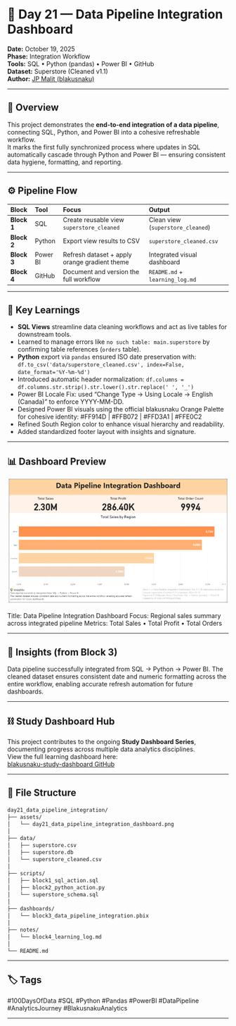 # 🔶 Day 21 — Data Pipeline Integration Dashboard

**Date:** October 19, 2025  
**Phase:** Integration Workflow  
**Tools:** SQL • Python (pandas) • Power BI • GitHub  
**Dataset:** Superstore (Cleaned v1.1)  
**Author:** [JP Malit (blakusnaku)](https://github.com/blakusnaku)

---

## 🧭 Overview
This project demonstrates the **end-to-end integration of a data pipeline**, connecting SQL, Python, and Power BI into a cohesive refreshable workflow.  
It marks the first fully synchronized process where updates in SQL automatically cascade through Python and Power BI — ensuring consistent data hygiene, formatting, and reporting.

---

## ⚙️ Pipeline Flow

| Block | Tool | Focus | Output |
|:------|:-----|:------|:--------|
| **Block 1** | SQL | Create reusable view `superstore_cleaned` | Clean view (`superstore_cleaned`) |
| **Block 2** | Python | Export view results to CSV | `superstore_cleaned.csv` |
| **Block 3** | Power BI | Refresh dataset + apply orange gradient theme | Integrated visual dashboard |
| **Block 4** | GitHub | Document and version the full workflow | `README.md` + `learning_log.md` |

---

## 🧩 Key Learnings
- **SQL Views** streamline data cleaning workflows and act as live tables for downstream tools.  
- Learned to manage errors like `no such table: main.superstore` by confirming table references (`orders` table).  
- **Python** export via `pandas` ensured ISO date preservation with:
`df.to_csv('data/superstore_cleaned.csv', index=False, date_format='%Y-%m-%d')`
- Introduced automatic header normalization:
`df.columns = df.columns.str.strip().str.lower().str.replace(' ', '_')`
- Power BI Locale Fix: used “Change Type → Using Locale → English (Canada)” to enforce YYYY-MM-DD.
- Designed Power BI visuals using the official blakusnaku Orange Palette for cohesive identity:
#FF914D | #FFB072 | #FFD3A1 | #FFE0C2
- Refined South Region color to enhance visual hierarchy and readability.
- Added standardized footer layout with insights and signature.

---

## 📊 Dashboard Preview

![Dashboard Preview](assets/day21_data_pipeline_integration_dashboard.png)

Title: Data Pipeline Integration Dashboard
Focus: Regional sales summary across integrated pipeline
Metrics: Total Sales • Total Profit • Total Orders

--- 

## 🧠 Insights (from Block 3)

Data pipeline successfully integrated from SQL → Python → Power BI.
The cleaned dataset ensures consistent date and numeric formatting across the entire workflow, enabling accurate refresh automation for future dashboards.

---

## ⛓️ Study Dashboard Hub
This project contributes to the ongoing **Study Dashboard Series**, documenting progress across multiple data analytics disciplines.  
View the full learning dashboard here:  
[blakusnaku-study-dashboard GitHub](https://github.com/blakusnaku/blakusnaku-study-dashboard)
 
---

## 🧱 File Structure
```
day21_data_pipeline_integration/
├── assets/
│   └── day21_data_pipeline_integration_dashboard.png
│
├── data/
│   ├── superstore.csv
│   ├── superstore.db
│   └── superstore_cleaned.csv
│
├── scripts/
│   ├── block1_sql_action.sql
│   ├── block2_python_action.py
│   └── superstore_schema.sql
│
├── dashboards/
│   └── block3_data_pipeline_integration.pbix
│
├── notes/
│   └── block4_learning_log.md
│
└── README.md
```

---

## 🏷️ Tags

#100DaysOfData #SQL #Python #Pandas #PowerBI #DataPipeline #AnalyticsJourney #BlakusnakuAnalytics

---
